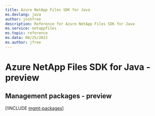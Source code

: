 ```yaml
---
title: Azure NetApp Files SDK for Java
ms.devlang: java
author: joshfree
description: Reference for Azure NetApp Files SDK for Java
ms.service: netappfiles
ms.topic: reference
ms.data: 08/25/2022
ms.author: jfree
---
```

# Azure NetApp Files SDK for Java - preview

## Management packages - preview
[!INCLUDE [mgmt-packages](netapp-files-mgmt-index.md)]
